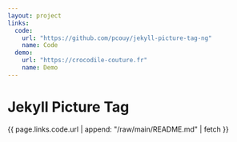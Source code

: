 ```yaml
---
layout: project
links:
  code:
    url: "https://github.com/pcouy/jekyll-picture-tag-ng"
    name: Code
  demo:
    url: "https://crocodile-couture.fr"
    name: Demo
---
```


# Jekyll Picture Tag

{{ page.links.code.url | append: "/raw/main/README.md" | fetch }}

